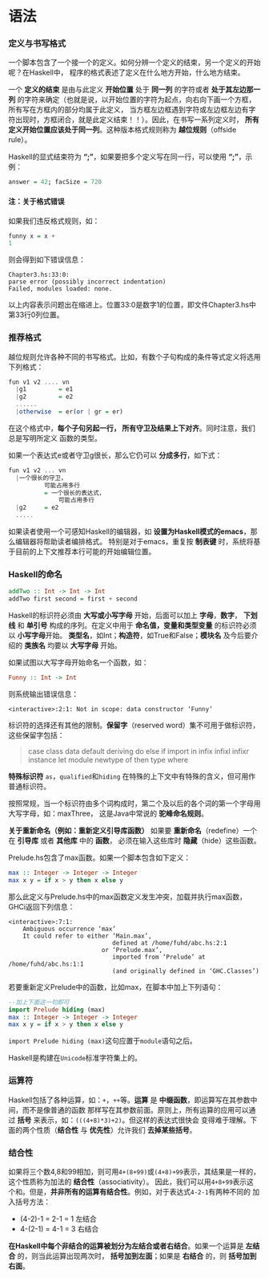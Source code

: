 语法
=============================================
### 定义与书写格式
一个脚本包含了一个接一个的定义。如何分辨一个定义的结束，另一个定义的开始呢？在Haskell中，
程序的格式表述了定义在什么地方开始，什么地方结束。

一个 **定义的结束** 是由与此定义 **开始位置** 处于 **同一列** 的字符或者 **处于其左边那一列**
的字符来确定（也就是说，以开始位置的字符为起点，向右向下画一个方框，所有写在方框内的部分均属于此定义，
当方框左边框遇到字符或左边框左边有字符出现时，方框闭合，就是此定义结束！！）。因此，在书写一系列定义时，
**所有定义开始位置应该处于同一列**。这种版本格式规则称为 **越位规则**（offside rule）。

Haskell的显式结束符为 **“;”**，如果要把多个定义写在同一行，可以使用 **“;”**，示例：
```haskell
answer = 42; facSize = 720
```
#### 注：关于格式错误
如果我们违反格式规则，如：
```haskell
funny x = x +
1
```
则会得到如下错误信息：
```
Chapter3.hs:33:0:
parse error (possibly incorrect indentation)
Failed, modules loaded: none.
```
以上内容表示问题出在缩进上。位置33:0是数字1的位置，即文件Chapter3.hs中第33行0列位置。

### 推荐格式
越位规则允许各种不同的书写格式。比如，有数个子句构成的条件等式定义将选用下列格式：
```haskell
fun v1 v2 .... vn
  |g1         = e1
  |g2         = e2
  ......
  |otherwise  = er(or | gr = er)
```
在这个格式中，**每个子句另起一行， 所有守卫及结果上下对齐**。同时注意，我们总是写明所定义
函数的类型。

如果一个表达式e或者守卫g很长，那么它仍可以 **分成多行**，如下式：
```haskell
fun v1 v2 ... vn
  |一个很长的守卫，
          可能占用多行
          = 一个很长的表达式，
              可能占用多行
  |g2     = e2
  .....
```
如果读者使用一个可感知Haskell的编辑器，如 **设置为Haskell模式的emacs**，那么编辑器将帮助读者编排格式。
特别是对于emacs，重复按 **制表键** 时，系统将基于目前的上下文推荐本行可能的开始编辑位置。

### Haskell的命名
```haskell
addTwo :: Int -> Int -> Int
addTwo first second = first + second
```
Haskell的标识符必须由 **大写或小写字母** 开始，后面可以加上 **字母**，**数字**，
**下划线** 和 **单引号** 构成的序列。在定义中用于 **命名值，变量和类型变量** 的标识符必须以 **小写字母**开始。
**类型名**，如Int；**构造符**，如True和False；**模块名** 及今后要介绍的 **类族名** 均要以 **大写字母** 开始。

如果试图以大写字母开始命名一个函数，如：
```haskell
Funny :: Int -> Int
```
则系统输出错误信息：
```
<interactive>:2:1: Not in scope: data constructor ‘Funny’
```
标识符的选择还有其他的限制。**保留字**（reserved word）集不可用于做标识符，这些保留字包括：

> case class data default deriving do else if import in
> infix infixl infixr instance let module newtype of then type where

**特殊标识符** `as`，`qualified`和`hiding` 在特殊的上下文中有特殊的含义，但可用作普通标识符。

按照常规，当一个标识符由多个词构成时，第二个及以后的各个词的第一个字母用大写字母，如：maxThree，
这是Java中常说的 **驼峰命名规则**。

**关于重新命名（例如：重新定义引导库函数）**
如果要 **重新命名**（redefine）一个在 **引导库** 或者 **其他库** 中的 **函数**，
必须在输入这些库时 **隐藏**（hide）这些函数。

Prelude.hs包含了max函数。如果一个脚本包含如下定义：
```haskell
max :: Integer -> Integer -> Integer
max x y = if x > y then x else y
```
那么此定义与Prelude.hs中的max函数定义发生冲突，加载并执行max函数，GHCi返回下列信息：
```
<interactive>:7:1:
    Ambiguous occurrence ‘max’
    It could refer to either ‘Main.max’,
                             defined at /home/fuhd/abc.hs:2:1
                          or ‘Prelude.max’,
                             imported from ‘Prelude’ at /home/fuhd/abc.hs:1:1
                             (and originally defined in ‘GHC.Classes’)
```
若要重新定义Prelude中的函数，比如max，在脚本中加上下列语句：
```haskell
--加上下面这一句即可
import Prelude hiding (max)
max :: Integer -> Integer -> Integer
max x y = if x > y then x else y
```
`import Prelude hiding (max)`这句应置于`module`语句之后。

Haskell是构建在`Unicode`标准字符集上的。

### 运算符
Haskell包括了各种运算，如：`+`，`++`等。**运算** 是 **中缀函数**，即运算写在其参数中间，而不是像普通的函数
那样写在其参数前面。原则上，所有运算的应用可以通过 **括号** 来表示，如：`(((4+8)*3)+2)`。但这样的表达式很快会
变得难于理解。下面的两个性质（**结合性** 与 **优先性**）允许我们 **去掉某些括号**。

### 结合性
如果将三个数4,8和99相加，则可用`4+(8+99)`或`(4+8)+99`表示，其结果是一样的，这个性质称为加法的 **结合性**（associativity）。
因此，我们可以用`4+8+99`表示这个和。但是，**并非所有的运算有结合性**。例如，对于表达式`4-2-1`有两种不同的
加入括号方法：
+ (4-2)-1 = 2-1 = 1         左结合
+ 4-(2-1) = 4-1 = 3         右结合

**在Haskell中每个非结合的运算被划分为左结合或者右结合**。如果一个运算是 **左结合** 的，则当此运算出现两次时，
**括号加到左面**；如果是 **右结合** 的，则 **括号加到右面**。
